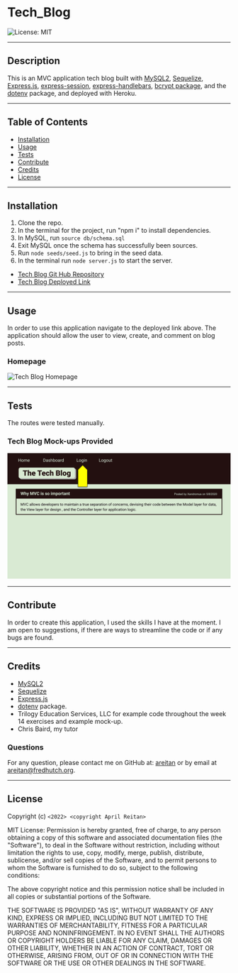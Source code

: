 # Tech_Blog

![License: MIT](https://img.shields.io/badge/License-MIT-yellow.svg)

---
## Description

This is an MVC application tech blog built with [MySQL2](https://www.npmjs.com/package/mysql2), [Sequelize](https://www.npmjs.com/package/sequelize), [Express.js](https://www.npmjs.com/package/express), [express-session](https://www.npmjs.com/package/express-session), [express-handlebars](https://www.npmjs.com/package/express-handlebars), [bcrypt package](https://www.npmjs.com/package/bcrypt), and the [dotenv](https://www.npmjs.com/package/dotenv) package, and deployed with Heroku.
  

---
## Table of Contents

  - [Installation](#installation)
  - [Usage](#usage)
  - [Tests](#tests)
  - [Contribute](#contribute)
  - [Credits](#credits)
  - [License](#license)


---
## Installation

1. Clone the repo. 
2. In the terminal for the project, run "npm i" to install dependencies.
3. In MySQL, run ```source db/schema.sql```
4. Exit MySQL once the schema has successfully been sources.
5. Run ```node seeds/seed.js``` to bring in the seed data.
6. In the terminal run ```node server.js``` to start the server.

- [Tech Blog Git Hub Repository](https://github.com/areitan/Tech_Blog)
- [Tech Blog Deployed Link](https://obscure-earth-91382.herokuapp.com/)


---
## Usage

In order to use this application navigate to the deployed link above. The application should allow the user to view, create, and comment on blog posts.

### Homepage
![Tech Blog Homepage](/assets/1_schema.png)



---
## Tests

The routes were tested manually.

### Tech Blog Mock-ups Provided
![Tech Blog Mock-up 1](/assets/14-mvc-homework-demo-01.gif)


--- 
## Contribute

In order to create this application, I used the skills I have at the moment. I am open to suggestions, if there are ways to streamline the code or if any bugs are found.

---
## Credits

- [MySQL2](https://www.npmjs.com/package/mysql2)
- [Sequelize](https://www.npmjs.com/package/sequelize)
- [Express.js](https://www.npmjs.com/package/express)
- [dotenv](https://www.npmjs.com/package/dotenv) package.
- Trilogy Education Services, LLC for example code throughout the week 14 exercises and example mock-up.
- Chris Baird, my tutor


### Questions

For any question, please contact me on GitHub at: [areitan](https://github.com/areitan) or by email at <areitan@fredhutch.org>.

---

## License

Copyright (c) ```<2022> <copyright April Reitan>```

MIT License:
Permission is hereby granted, free of charge, to any person obtaining a copy
of this software and associated documentation files (the "Software"), to deal
in the Software without restriction, including without limitation the rights
to use, copy, modify, merge, publish, distribute, sublicense, and/or sell
copies of the Software, and to permit persons to whom the Software is
furnished to do so, subject to the following conditions:

The above copyright notice and this permission notice shall be included in all
copies or substantial portions of the Software.

THE SOFTWARE IS PROVIDED "AS IS", WITHOUT WARRANTY OF ANY KIND, EXPRESS OR
IMPLIED, INCLUDING BUT NOT LIMITED TO THE WARRANTIES OF MERCHANTABILITY,
FITNESS FOR A PARTICULAR PURPOSE AND NONINFRINGEMENT. IN NO EVENT SHALL THE
AUTHORS OR COPYRIGHT HOLDERS BE LIABLE FOR ANY CLAIM, DAMAGES OR OTHER
LIABILITY, WHETHER IN AN ACTION OF CONTRACT, TORT OR OTHERWISE, ARISING FROM,
OUT OF OR IN CONNECTION WITH THE SOFTWARE OR THE USE OR OTHER DEALINGS IN THE
SOFTWARE.